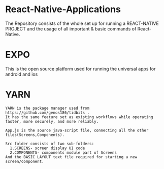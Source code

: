 # React-Native-Applications
The Repository consists of the whole set up for running a REACT-NATIVE PROJECT and the usage of all important & basic commands of React-Native.
# EXPO
This is the open source platform used for running the universal apps for android and ios
# YARN
```
YARN is the package manager used from https://github.com/genos186/tidbits .
It has the same feature set as existing workflows while operating faster, more securely, and more reliably. 
```
```
App.js is the source java-script file, connecting all the other files(Screens,Components). 
```
```
Src folder consists of two sub-folders:
  1.SCREENS- screen display UI code 
  2.COMPONENTS- components module part of Screens
And the BASIC LAYOUT text file required for starting a new screen/component.
```
